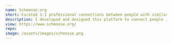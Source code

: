 ```yaml
---
name: Schmoose.org
short: Curated 1:1 professional connections between people with similar goals and same values.
description: I developed and designed this platform to connect people in Ruby on Rails. It has a user management system as well as an administration panel that allows the admin to create matches between similar people.
view: https://www.schmoose.org/
repo:
image: /assets/images/schmoose.png
---
```

